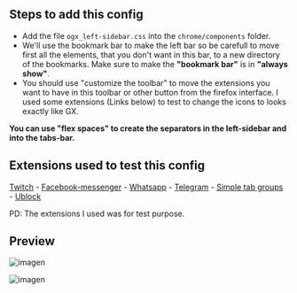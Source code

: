 ## Steps to add this config

<ul>
  <li>Add the file <code>ogx_left-sidebar.css</code> into the <code>chrome/components</code> folder.</li>
  <li>We'll use the bookmark bar to make the left bar so be carefull to move first all the elements, that you don't want in this bar, to a new directory of the bookmarks. Make sure to make the <b>"bookmark bar"</b> is in <b>"always show"</b>.</li>
  <li>You should use "customize the toolbar" to move the extensions you want to have in this toolbar or other button from the firefox interface. I used 
    some extensions (Links below) to test to change the icons to looks exactly like GX.</li>
</ul>

<p><b>You can use "flex spaces" to create the separators in the left-sidebar and into the tabs-bar.</b></p>

## Extensions used to test this config

[Twitch](https://addons.mozilla.org/es/firefox/addon/twitch-live-channels/) - 
[Facebook-messenger](https://addons.mozilla.org/es/firefox/addon/sideapp-for-messenger/) - 
[Whatsapp](https://addons.mozilla.org/es/firefox/addon/whatsapp-messenger/) - 
[Telegram](https://addons.mozilla.org/es/firefox/addon/messenger-for-telegram/) - 
[Simple tab groups](https://addons.mozilla.org/es/firefox/addon/simple-tab-groups/) - 
[Ublock](https://addons.mozilla.org/es/firefox/addon/ublock-origin/) </br>

<p>PD: The extensions I used was for test purpose.</p>

## Preview

![imagen](https://user-images.githubusercontent.com/22057609/196332981-707d0b09-4e69-418d-a521-024c57f14745.png)

![imagen](https://user-images.githubusercontent.com/22057609/208995577-f92ddee5-4cc7-4d17-a2c5-a9a2fae8cbba.png)
